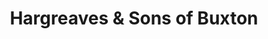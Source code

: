 ---
title: "Hargreaves & Sons of Buxton"
url: /buxton/hargreaves-und-sons-of-buxton/
shop: Haushaltsartikel
---